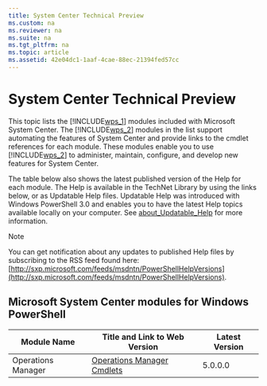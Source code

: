 ```yaml
---
title: System Center Technical Preview
ms.custom: na
ms.reviewer: na
ms.suite: na
ms.tgt_pltfrm: na
ms.topic: article
ms.assetid: 42e04dc1-1aaf-4cae-88ec-21394fed57cc
---
```

# System Center Technical Preview
This topic lists the [!INCLUDE[wps_1](../Token/wps_1_md.md)] modules included with Microsoft System Center. The [!INCLUDE[wps_2](../Token/wps_2_md.md)] modules in the list support automating the features of System Center and provide links to the cmdlet references for each module. These modules enable you to use [!INCLUDE[wps_2](../Token/wps_2_md.md)] to administer, maintain, configure, and develop new features for System Center.

The table below also shows the latest published version of the Help for each module. The Help is available in the TechNet Library by using the links below, or as Updatable Help files.  Updatable Help was introduced with Windows PowerShell 3.0 and enables you to have the latest Help topics available locally on your computer. See [about_Updatable_Help](http://technet.microsoft.com/library/10bba75c-f4ac-4ca1-bbf3-8f34dd521ffe) for more information.

> [!NOTE]
> You can get notification about any updates to published Help files by subscribing to the RSS feed found here: [http://sxp.microsoft.com/feeds/msdntn/PowerShellHelpVersions](http://sxp.microsoft.com/feeds/msdntn/PowerShellHelpVersions).

## Microsoft System Center modules for Windows PowerShell

|Module Name|Title and Link to Web Version|Latest Version|
|---------------|---------------------------------|------------------|
|Operations Manager|[Operations Manager Cmdlets](https://technet.microsoft.com/en-us/library/984e0027-f0a2-4e5e-b45c-2c47fa136f46)|5.0.0.0|

